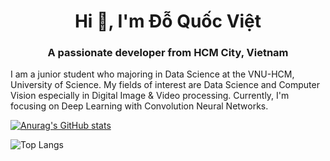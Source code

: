 <h1 align="center">Hi 👋, I'm Đỗ Quốc Việt</h1>
<h3 align="center">A passionate developer from HCM City, Vietnam</h3>

I am a junior student who majoring in Data Science at the VNU-HCM, University of Science. 
My fields of interest are Data Science and Computer Vision especially in Digital Image & Video processing. Currently, I'm focusing on Deep Learning with Convolution Neural Networks. 

[![Anurag's GitHub stats](https://github-readme-stats.vercel.app/api?username=vietdoo)](https://github.com/anuraghazra/github-readme-stats)

![Top Langs](https://github-readme-stats.vercel.app/api/top-langs/?username=vietdoo&exclude_repo=ML_Notebook,blog-vietdoo.ml,Deep-learning-coursera,The-Best-ML-Classification)
